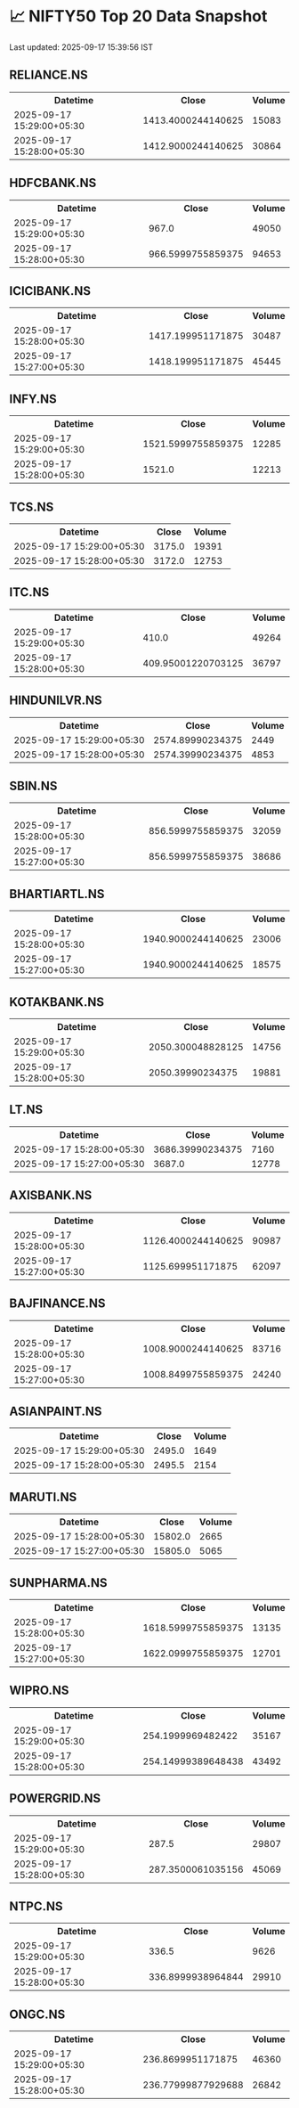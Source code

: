 # 📈 NIFTY50 Top 20 Data Snapshot

Last updated: 2025-09-17 15:39:56 IST

## RELIANCE.NS

<table>
  <tr><th>Datetime</th><th>Close</th><th>Volume</th></tr>
  <tr><td>2025-09-17 15:29:00+05:30</td><td>1413.4000244140625</td><td>15083</td></tr>
  <tr><td>2025-09-17 15:28:00+05:30</td><td>1412.9000244140625</td><td>30864</td></tr>
</table>

## HDFCBANK.NS

<table>
  <tr><th>Datetime</th><th>Close</th><th>Volume</th></tr>
  <tr><td>2025-09-17 15:29:00+05:30</td><td>967.0</td><td>49050</td></tr>
  <tr><td>2025-09-17 15:28:00+05:30</td><td>966.5999755859375</td><td>94653</td></tr>
</table>

## ICICIBANK.NS

<table>
  <tr><th>Datetime</th><th>Close</th><th>Volume</th></tr>
  <tr><td>2025-09-17 15:28:00+05:30</td><td>1417.199951171875</td><td>30487</td></tr>
  <tr><td>2025-09-17 15:27:00+05:30</td><td>1418.199951171875</td><td>45445</td></tr>
</table>

## INFY.NS

<table>
  <tr><th>Datetime</th><th>Close</th><th>Volume</th></tr>
  <tr><td>2025-09-17 15:29:00+05:30</td><td>1521.5999755859375</td><td>12285</td></tr>
  <tr><td>2025-09-17 15:28:00+05:30</td><td>1521.0</td><td>12213</td></tr>
</table>

## TCS.NS

<table>
  <tr><th>Datetime</th><th>Close</th><th>Volume</th></tr>
  <tr><td>2025-09-17 15:29:00+05:30</td><td>3175.0</td><td>19391</td></tr>
  <tr><td>2025-09-17 15:28:00+05:30</td><td>3172.0</td><td>12753</td></tr>
</table>

## ITC.NS

<table>
  <tr><th>Datetime</th><th>Close</th><th>Volume</th></tr>
  <tr><td>2025-09-17 15:29:00+05:30</td><td>410.0</td><td>49264</td></tr>
  <tr><td>2025-09-17 15:28:00+05:30</td><td>409.95001220703125</td><td>36797</td></tr>
</table>

## HINDUNILVR.NS

<table>
  <tr><th>Datetime</th><th>Close</th><th>Volume</th></tr>
  <tr><td>2025-09-17 15:29:00+05:30</td><td>2574.89990234375</td><td>2449</td></tr>
  <tr><td>2025-09-17 15:28:00+05:30</td><td>2574.39990234375</td><td>4853</td></tr>
</table>

## SBIN.NS

<table>
  <tr><th>Datetime</th><th>Close</th><th>Volume</th></tr>
  <tr><td>2025-09-17 15:28:00+05:30</td><td>856.5999755859375</td><td>32059</td></tr>
  <tr><td>2025-09-17 15:27:00+05:30</td><td>856.5999755859375</td><td>38686</td></tr>
</table>

## BHARTIARTL.NS

<table>
  <tr><th>Datetime</th><th>Close</th><th>Volume</th></tr>
  <tr><td>2025-09-17 15:28:00+05:30</td><td>1940.9000244140625</td><td>23006</td></tr>
  <tr><td>2025-09-17 15:27:00+05:30</td><td>1940.9000244140625</td><td>18575</td></tr>
</table>

## KOTAKBANK.NS

<table>
  <tr><th>Datetime</th><th>Close</th><th>Volume</th></tr>
  <tr><td>2025-09-17 15:29:00+05:30</td><td>2050.300048828125</td><td>14756</td></tr>
  <tr><td>2025-09-17 15:28:00+05:30</td><td>2050.39990234375</td><td>19881</td></tr>
</table>

## LT.NS

<table>
  <tr><th>Datetime</th><th>Close</th><th>Volume</th></tr>
  <tr><td>2025-09-17 15:28:00+05:30</td><td>3686.39990234375</td><td>7160</td></tr>
  <tr><td>2025-09-17 15:27:00+05:30</td><td>3687.0</td><td>12778</td></tr>
</table>

## AXISBANK.NS

<table>
  <tr><th>Datetime</th><th>Close</th><th>Volume</th></tr>
  <tr><td>2025-09-17 15:28:00+05:30</td><td>1126.4000244140625</td><td>90987</td></tr>
  <tr><td>2025-09-17 15:27:00+05:30</td><td>1125.699951171875</td><td>62097</td></tr>
</table>

## BAJFINANCE.NS

<table>
  <tr><th>Datetime</th><th>Close</th><th>Volume</th></tr>
  <tr><td>2025-09-17 15:28:00+05:30</td><td>1008.9000244140625</td><td>83716</td></tr>
  <tr><td>2025-09-17 15:27:00+05:30</td><td>1008.8499755859375</td><td>24240</td></tr>
</table>

## ASIANPAINT.NS

<table>
  <tr><th>Datetime</th><th>Close</th><th>Volume</th></tr>
  <tr><td>2025-09-17 15:29:00+05:30</td><td>2495.0</td><td>1649</td></tr>
  <tr><td>2025-09-17 15:28:00+05:30</td><td>2495.5</td><td>2154</td></tr>
</table>

## MARUTI.NS

<table>
  <tr><th>Datetime</th><th>Close</th><th>Volume</th></tr>
  <tr><td>2025-09-17 15:28:00+05:30</td><td>15802.0</td><td>2665</td></tr>
  <tr><td>2025-09-17 15:27:00+05:30</td><td>15805.0</td><td>5065</td></tr>
</table>

## SUNPHARMA.NS

<table>
  <tr><th>Datetime</th><th>Close</th><th>Volume</th></tr>
  <tr><td>2025-09-17 15:28:00+05:30</td><td>1618.5999755859375</td><td>13135</td></tr>
  <tr><td>2025-09-17 15:27:00+05:30</td><td>1622.0999755859375</td><td>12701</td></tr>
</table>

## WIPRO.NS

<table>
  <tr><th>Datetime</th><th>Close</th><th>Volume</th></tr>
  <tr><td>2025-09-17 15:29:00+05:30</td><td>254.1999969482422</td><td>35167</td></tr>
  <tr><td>2025-09-17 15:28:00+05:30</td><td>254.14999389648438</td><td>43492</td></tr>
</table>

## POWERGRID.NS

<table>
  <tr><th>Datetime</th><th>Close</th><th>Volume</th></tr>
  <tr><td>2025-09-17 15:29:00+05:30</td><td>287.5</td><td>29807</td></tr>
  <tr><td>2025-09-17 15:28:00+05:30</td><td>287.3500061035156</td><td>45069</td></tr>
</table>

## NTPC.NS

<table>
  <tr><th>Datetime</th><th>Close</th><th>Volume</th></tr>
  <tr><td>2025-09-17 15:29:00+05:30</td><td>336.5</td><td>9626</td></tr>
  <tr><td>2025-09-17 15:28:00+05:30</td><td>336.8999938964844</td><td>29910</td></tr>
</table>

## ONGC.NS

<table>
  <tr><th>Datetime</th><th>Close</th><th>Volume</th></tr>
  <tr><td>2025-09-17 15:29:00+05:30</td><td>236.8699951171875</td><td>46360</td></tr>
  <tr><td>2025-09-17 15:28:00+05:30</td><td>236.77999877929688</td><td>26842</td></tr>
</table>

